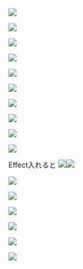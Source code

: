 
![](images/image_20240511032735.png)

![](images/image_20240511032748.png)

![](images/image_20240511032807.png)

![](images/image_20240511032833.png)

![](images/image_20240511032847.png)


![](images/image_20240511032916.png)


![](images/image_20240511032942.png)

![](images/image_20240511032956.png)

![](images/image_20240511033033.png)

![](images/image_20240511033008.png)

Effect入れると
![](images/image_20240511033049.png)![](images/image_20240511033124.png)

![](images/image_20240511033158.png)

![](images/image_20240511033214.png)

![](images/image_20240511033224.png)

![](images/image_20240511033315.png)

![](images/image_20240511033328.png)


![](images/image_20240511033343.png)

